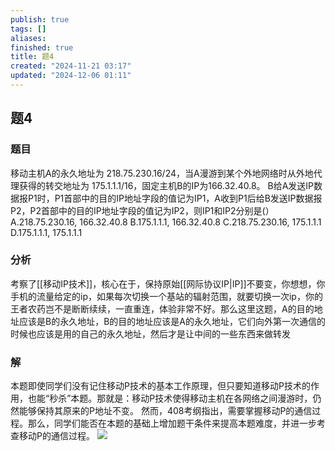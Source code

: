 ```yaml
---
publish: true
tags: []
aliases: 
finished: true
title: 题4
created: "2024-11-21 03:17"
updated: "2024-12-06 01:11"
---
```

## 题4
### 题目
移动主机A的永久地址为 218.75.230.16/24，当A漫游到某个外地网络时从外地代理获得的转交地址为 175.1.1.1/16，固定主机B的IP为166.32.40.8。
B给A发送IP数据报P1时，P1首部中的目的IP地址字段的值记为IP1，A收到P1后给B发送IP数据报P2，P2首部中的目的IP地址字段的值记为IP2，则IP1和IP2分别是(）
A.218.75.230.16, 166.32.40.8 
B.175.1.1.1, 166.32.40.8 
C.218.75.230.16, 175.1.1.1 
D.175.1.1.1, 175.1.1.1
### 分析
考察了[[移动IP技术]]，核心在于，保持原始[[网际协议IP|IP]]不要变，你想想，你手机的流量给定的ip，如果每次切换一个基站的辐射范围，就要切换一次ip，你的王者农药岂不是断断续续，一直重连，体验非常不好。那么这里这题，A的目的地址应该是B的永久地址，B的目的地址应该是A的永久地址，它们向外第一次通信的时候也应该是用的自己的永久地址，然后才是让中间的一些东西来做转发
### 解
本题即使同学们没有记住移动P技术的基本工作原理，但只要知道移动P技术的作用，也能“秒杀”本题。那就是：移动P技术使得移动主机在各网络之间漫游时，仍然能够保持其原来的P地址不变。
然而，408考纲指出，需要掌握移动P的通信过程。那么，同学们能否在本题的基础上增加题干条件来提高本题难度，并进一步考查移动P的通信过程。
![](https://img.hwenyi.tech/202411232236576.webp)

